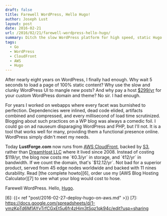 ```yaml
---
draft: false
title: Farewell WordPress, Hello Hugo! 
author: Joseph Lust
layout: post
date: 2016-02-21
url: /2016/02/21/farewell-wordpress-hello-hugo/
summary: Ditch the slow WordPress platform for high speed, static Hugo sites
tags:
  - Go
  - WordPress
  - CloudFront
  - AWS
  - Hugo
---
```


After nearly eight years on WordPress, I finally had enough. Why wait 5 seconds to load a page of 100% static content? Why use the slow and clunky WordPress UI to mangle new posts? And why pay a host [$299/yr][3] for your custom WordPress domain and theme? No sir. I had enough.

For years I worked on webapps where every facet was burnished to perfection. Dependencies were inlined, dead code elided, artifacts combined and compressed, and every millisecond of load time scrutinized. Blogging about such practices on a WP blog was always a comedic foil. I could go on ad nauseum disparaging WordPress and PHP, but I'll not. It is a tool that works well for many, providing them a functional presence online. WordPress simply didn't meet my needs.

Today **LustForge.com** now runs from [AWS CloudFront][1], backed by [S3][4], rather than [DreamHost LLC][2] where it lived since 2008. Instead of costing $119/yr, the blog now costs me `¢0.3/yr` in storage, and `¢12/yr` in bandwidth. If we count the domain, that's `$12.12/yr`. Not bad for a superior product, served from 45 edge nodes worldwide and backed with 11 nines durability. Read [the complete howto][6], order use my [AWS Blog Hosting Calculator][7] to see what your blog would cost to hose.

Farewell WordPress. Hello, [Hugo][5].

 [1]: https://aws.amazon.com/cloudfront/
 [2]: https://www.dreamhost.com/
 [3]: https://store.wordpress.com/plans/
 [4]: https://aws.amazon.com/s3/
 [5]: https://gohugo.io/
 [6]: {{< ref "post/2016-02-27-deploy-hugo-on-aws.md" >}}
 [7]: https://docs.google.com/spreadsheets/d/1-ymzKpTd6M1AYvTrfCGxEt5u6fr4zHim3tSqz1qk94c/edit?usp=sharing

 